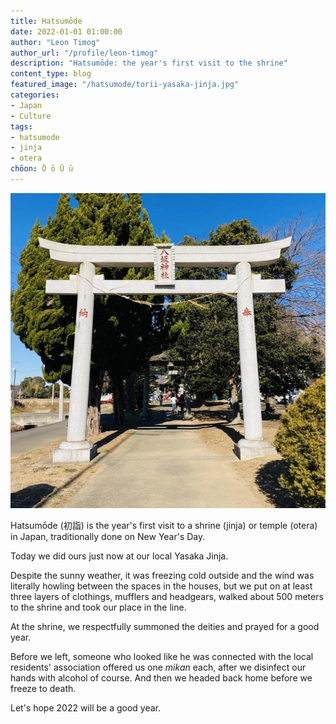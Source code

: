 ```yaml
---
title: Hatsumōde
date: 2022-01-01 01:00:00
author: "Leon Timog"
author_url: "/profile/leon-timog"
description: "Hatsumōde: the year's first visit to the shrine"
content_type: blog
featured_image: "/hatsumode/torii-yasaka-jinja.jpg"
categories:
- Japan
- Culture
tags:
- hatsumode
- jinja
- otera
chōon: Ō ō Ū ū
---
```

![Torii at Yasaka Jinja](torii-yasaka-jinja.jpg "Torii at Yasaka Jinja")

Hatsumōde (初詣) is the year's first visit to a shrine (jinja) or temple (otera) in Japan, traditionally done on New Year's Day.

Today we did ours just now at our local Yasaka Jinja.

Despite the sunny weather, it was freezing cold outside and the wind was literally howling between the spaces in the houses, but we put on at least three layers of clothings, mufflers and headgears, walked about 500 meters to the shrine and took our place in the line.

At the shrine, we respectfully summoned the deities and prayed for a good year.

Before we left, someone who looked like he was connected with the local residents' association offered us one *mikan* each, after we disinfect our hands with alcohol of course. And then we headed back home before we freeze to death.

Let's hope 2022 will be a good year.




